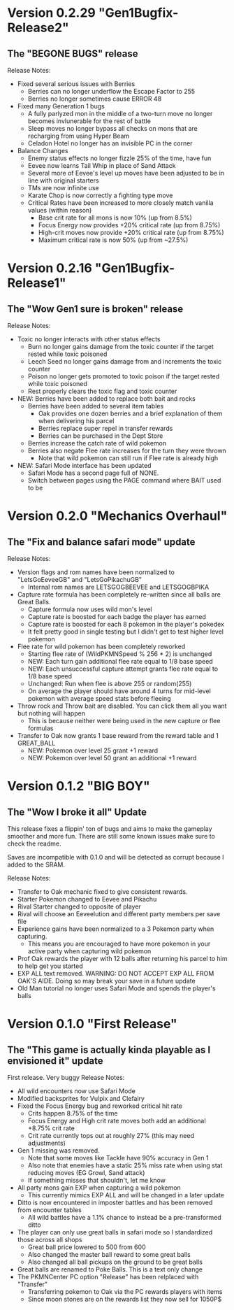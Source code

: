 # Version 0.2.29 "Gen1Bugfix-Release2"
## The "BEGONE BUGS" release
Release Notes:
* Fixed several serious issues with Berries
  * Berries can no longer underflow the Escape Factor to 255
  * Berries no longer sometimes cause ERROR 48
* Fixed many Generation 1 bugs
  * A fully parlyzed mon in the middle of a two-turn move no longer becomes invlunerable for the rest of battle
  * Sleep moves no longer bypass all checks on mons that are recharging from using Hyper Beam
  * Celadon Hotel no longer has an invisible PC in the corner
* Balance Changes
  * Enemy status effects no longer fizzle 25% of the time, have fun
  * Eevee now learns Tail Whip in place of Sand Attack
  * Several more of Eevee's level up moves have been adjusted to be in line with original starters
  * TMs are now infinite use
  * Karate Chop is now correctly a fighting type move
  * Critical Rates have been increased to more closely match vanilla values (within reason)
    * Base crit rate for all mons is now 10% (up from 8.5%)
    * Focus Energy now provides +20% critical rate (up from 8.75%)
    * High-crit  moves now provide +20% critical rate (up from 8.75%)
    * Maximum critical rate is now 50% (up from ~27.5%)

# Version 0.2.16 "Gen1Bugfix-Release1"
## The "Wow Gen1 sure is broken" release
Release Notes:
* Toxic no longer interacts with other status effects
  * Burn no longer gains damage from the toxic counter if the target rested while toxic poisoned
  * Leech Seed no longer gains damage from and increments the toxic counter
  * Poison no longer gets promoted to toxic poison if the target rested while toxic poisoned
  * Rest properly clears the toxic flag and toxic counter
* NEW: Berries have been added to replace both bait and rocks
  * Berries have been added to several item tables
    * Oak provides one dozen berries and a brief explanation of them when delivering his parcel
    * Berries replace super repel in transfer rewards
    * Berries can be purchased in the Dept Store
  * Berries increase the catch rate of wild pokemon
  * Berries also negate Flee rate increases for the turn they were thrown
    * Note that wild pokemon can still run if Flee rate is already high
* NEW: Safari Mode interface has been updated
  * Safari Mode has a second page full of NONE.
  * Switch between pages using the PAGE command where BAIT used to be

# Version 0.2.0 "Mechanics Overhaul"
## The "Fix and balance safari mode" update
Release Notes:
* Version flags and rom names have been normalized to "LetsGoEeveeGB" and "LetsGoPikachuGB"
  * Internal rom names are LETSGOGBEEVEE and LETSGOGBPIKA
* Capture rate formula has been completely re-written since all balls are Great Balls.
  * Capture formula now uses wild mon's level
  * Capture rate is boosted for each badge the player has earned
  * Capture rate is boosted for each 8 pokemon in the player's pokedex
  * It felt pretty good in single testing but I didn't get to test higher level pokemon
* Flee rate for wild pokemon has been completely reworked
  * Starting flee rate of (WildPKMNSpeed % 256 * 2) is unchanged
  * NEW: Each turn gain additional flee rate equal to 1/8 base speed
  * NEW: Each unsuccessful capture attempt grants flee rate equal to 1/8 base speed
  * Unchanged: Run when flee is above 255 or random(255)
  * On average the player should have around 4 turns for mid-level pokemon with average speed stats before fleeing
* Throw rock and Throw bait are disabled. You can click them all you want but nothing will happen
  * This is because neither were being used in the new capture or flee formulas
* Transfer to Oak now grants 1 base reward from the reward table and 1 GREAT_BALL
  * NEW: Pokemon over level 25 grant +1 reward
  * NEW: Pokemon over level 50 grant an additional +1 reward
  
# Version 0.1.2 "BIG BOY"
## The "Wow I broke it all" Update
This release fixes a flippin' ton of bugs and aims to make the gameplay smoother and more fun. There are still some known issues make sure to check the readme.

Saves are incompatible with 0.1.0 and will be detected as corrupt because I added to the SRAM.

Release Notes:
* Transfer to Oak mechanic fixed to give consistent rewards.
* Starter Pokemon changed to Eevee and Pikachu
* Rival Starter changed to opposite of player
* Rival will choose an Eeveelution and different party members per save file
* Experience gains have been normalized to a 3 Pokemon party when capturing.
  * This means you are encouraged to have more pokemon in your active party when capturing wild pokemon
* Prof Oak rewards the player with 12 balls after returning his parcel to him to help get you started
* EXP ALL text removed. WARNING: DO NOT ACCEPT EXP ALL FROM OAK'S AIDE. Doing so may break your save in a future update
* Old Man tutorial no longer uses Safari Mode and spends the player's balls

# Version 0.1.0 "First Release"
## The "This game is actually kinda playable as I envisioned it" update
First release. Very buggy
Release Notes:
* All wild encounters now use Safari Mode
* Modified backsprites for Vulpix and Clefairy
* Fixed the Focus Energy bug and reworked critical hit rate
  * Crits happen 8.75% of the time
  * Focus Energy and High crit rate moves both add an additional +8.75% crit rate
  * Crit rate currently tops out at roughly 27% (this may need adjustments)
* Gen 1 missing was removed.
  * Note that some moves like Tackle have 90% accuracy in Gen 1
  * Also note that enemies have a static 25% miss rate when using stat reducing moves (EG Growl, Sand attack)
  * If something misses that shouldn't, let me know
* All party mons gain EXP when capturing a wild pokemon
  * This currently mimics EXP ALL and will be changed in a later update
* Ditto is now encountered in imposter battles and has been removed from encounter tables
  * All wild battles have a 1.1% chance to instead be a pre-transformed ditto
* The player can only use great balls in safari mode so I standardized those across all shops
  * Great ball price lowered to 500 from 600
  * Also changed the master ball reward to some great balls
  * Also changed all ball pickups on the ground to be great balls
* Great balls are renamed to Poke Balls. This is a text only change
* The PKMNCenter PC option "Release" has been relplaced with "Transfer"
  * Transferring pokemon to Oak via the PC rewards players with items
  * Since moon stones are on the rewards list they now sell for 1050P$
